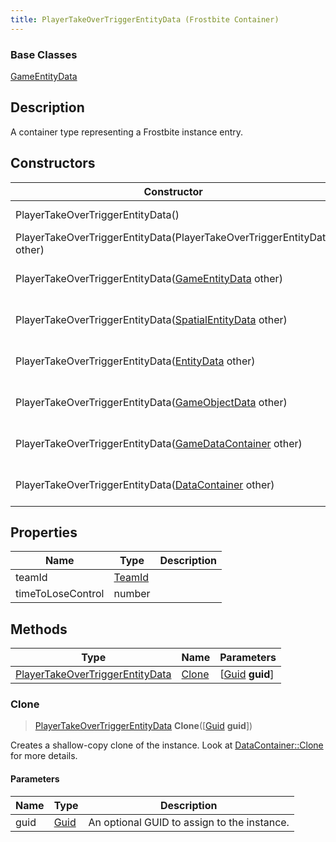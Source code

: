 ```yaml
---
title: PlayerTakeOverTriggerEntityData (Frostbite Container)
---
```

### Base Classes

[GameEntityData](GameEntityData)

## Description

A container type representing a Frostbite instance entry.

## Constructors

| Constructor                                                                                | Description                                                                                                                                           |
| ------------------------------------------------------------------------------------------ | ----------------------------------------------------------------------------------------------------------------------------------------------------- |
| PlayerTakeOverTriggerEntityData()                                                          | Create a new instance of this container type.                                                                                                         |
| PlayerTakeOverTriggerEntityData(PlayerTakeOverTriggerEntityData other)                     | Create a reference copy of an instance of the same type.                                                                                              |
| PlayerTakeOverTriggerEntityData([GameEntityData](GameEntityData) other)                    | Upcast an instance of type [GameEntityData](GameEntityData) to [PlayerTakeOverTriggerEntityData](PlayerTakeOverTriggerEntityData).                    |
| PlayerTakeOverTriggerEntityData([SpatialEntityData](SpatialEntityData) other)              | Upcast an instance of type [SpatialEntityData](SpatialEntityData) to [PlayerTakeOverTriggerEntityData](PlayerTakeOverTriggerEntityData).              |
| PlayerTakeOverTriggerEntityData([EntityData](EntityData) other)                            | Upcast an instance of type [EntityData](EntityData) to [PlayerTakeOverTriggerEntityData](PlayerTakeOverTriggerEntityData).                            |
| PlayerTakeOverTriggerEntityData([GameObjectData](GameObjectData) other)                    | Upcast an instance of type [GameObjectData](GameObjectData) to [PlayerTakeOverTriggerEntityData](PlayerTakeOverTriggerEntityData).                    |
| PlayerTakeOverTriggerEntityData([GameDataContainer](GameDataContainer) other)              | Upcast an instance of type [GameDataContainer](GameDataContainer) to [PlayerTakeOverTriggerEntityData](PlayerTakeOverTriggerEntityData).              |
| PlayerTakeOverTriggerEntityData([DataContainer](/vext/ref/cls/shr/datacontainer) other) | Upcast an instance of type [DataContainer](/vext/ref/cls/shr/datacontainer) to [PlayerTakeOverTriggerEntityData](PlayerTakeOverTriggerEntityData). |

## Properties

| Name              | Type             | Description |
| ----------------- | ---------------- | ----------- |
| teamId            | [TeamId](TeamId) |             |
| timeToLoseControl | number           |             |

## Methods

| Type                                                               | Name            | Parameters                                     |
| ------------------------------------------------------------------ | --------------- | ---------------------------------------------- |
| [PlayerTakeOverTriggerEntityData](PlayerTakeOverTriggerEntityData) | [Clone](#clone) | \[[Guid](/vext/ref/cls/shr/guid) **guid**\] |

### Clone

> [PlayerTakeOverTriggerEntityData](PlayerTakeOverTriggerEntityData) **Clone**(\[[Guid](/vext/ref/cls/shr/guid) **guid**\])

Creates a shallow-copy clone of the instance. Look at [DataContainer::Clone](/vext/ref/cls/shr/datacontainer#clone) for more details.

#### Parameters

| Name | Type         | Description                                 |
| ---- | ------------ | ------------------------------------------- |
| guid | [Guid](Guid) | An optional GUID to assign to the instance. |
